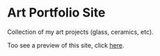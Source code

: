 # Art Portfolio Site
Collection of my art projects (glass, ceramics, etc).

Too see a preview of this site, click [here](https://htmlpreview.github.io/?https://github.com/maya-e-s/art-portfolio-site/blob/main/index.html).